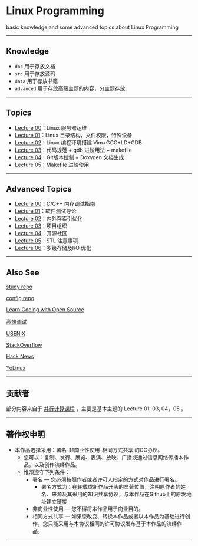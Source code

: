 # Linux Programming

basic knowledge and some advanced topics about Linux Programming

---

## Knowledge

- `doc` 用于存放文档
- `src` 用于存放源码
- `data` 用于存放书籍
- `advanced` 用于存放高级主题的内容，分主题存放

---

## Topics

- [Lecture 00](doc/Lecture00.md)：Linux 服务器运维
- [Lecture 01](doc/Lecture01.md)：Linux 目录结构，文件权限，特殊设备
- [Lecture 02](doc/Lecture02.md)：Linux 编程环境搭建 Vim+GCC+LD+GDB
- [Lecture 03](doc/Lecture03.md)：代码规范 + gdb 进阶用法 + makefile
- [Lecture 04](doc/Lecture04.md)：Git版本控制 + Doxygen 文档生成
- [Lecture 05](doc/Lecture05.md)：Makefile 进阶使用

---

## Advanced Topics

- [Lecture 00](advanced/Lecture00/Lecture00.md)：C/C++ 内存调试指南
- [Lecture 01](advanced/Lecture01/Lecture01.md)：软件测试导论
- [Lecture 02](advanced/Lecture02/Lecture02.md)：内外存索引优化
- [Lecture 03](advanced/Lecture03/Lecture03.md)：项目组织
- [Lecture 04](advanced/Lecture04/Lecture04.md)：开源社区
- [Lecture 05](advanced/Lecture05/Lecture05.md)：STL 注意事项
- [Lecture 06](advanced/Lecture06/Lecture06.md)：多级存储及I/O 优化

---

## Also See

[study repo](https://github.com/bookug/study)

[config repo](https://github.com/bookug/cloud/tree/master/config)

[Learn Coding with Open Source](https://github.com/zhuangbiaowei/learn-with-open-source)

[高端调试](http://advdbg.org/)

[USENIX](https://www.usenix.org/)

[StackOverflow](http://stackoverflow.com/)

[Hack News](https://news.ycombinator.com/news)

[YoLinux](http://www.yolinux.com/)

---

## 贡献者

部分内容来自于 [并行计算课程](https://github.com/RyanBernX/par2018) ，主要是基本主题的 Lecture 01, 03, 04，05 。

---

## 著作权申明

-   本作品选择采用：署名-非商业性使用-相同方式共享 的CC协议。
    -   您可以：复制、发行、展览、表演、放映、广播或通过信息网络传播本作品。以及创作演绎作品。
    -   惟须遵守下列条件：
        -   署名 — 您必须按照作者或者许可人指定的方式对作品进行署名。
            -   署名方式为：在转载或新作品开头的显著位置，注明原作者的姓名、来源及其采用的知识共享协议，与本作品在Github上的原发地址建立链接
        -   非商业性使用 — 您不得将本作品用于商业目的。
        -   相同方式共享 — 如果您改变、转换本作品或者以本作品为基础进行创作，您只能采用与本协议相同的许可协议发布基于本作品的演绎作品。

---

